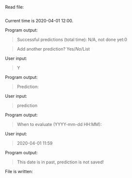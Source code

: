 Read file:
```
```

Current time is 2020-04-01 12:00.

Program output:
> Successful predictions (total time): N/A, not done yet:0

> Add another prediction? Yes/*No*/List

User input:
> Y

Program output:
> Prediction:

User input:
> prediction

Program output:
> When to evaluate (YYYY-mm-dd HH:MM):

User input:
> 2020-04-01 11:59

Program output:
> This date is in past, prediction is not saved!

File is written:
```

```
